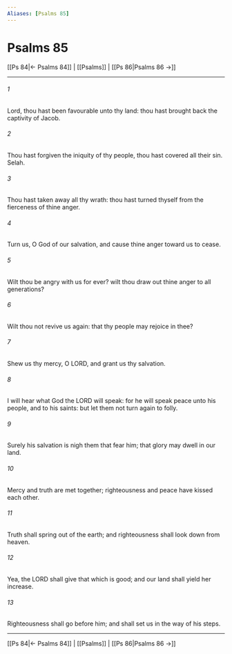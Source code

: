 ```yaml
---
Aliases: [Psalms 85]
---
```

# Psalms 85

[[Ps 84|← Psalms 84]] | [[Psalms]] | [[Ps 86|Psalms 86 →]]
***



###### 1 
Lord, thou hast been favourable unto thy land: thou hast brought back the captivity of Jacob. 

###### 2 
Thou hast forgiven the iniquity of thy people, thou hast covered all their sin. Selah. 

###### 3 
Thou hast taken away all thy wrath: thou hast turned thyself from the fierceness of thine anger. 

###### 4 
Turn us, O God of our salvation, and cause thine anger toward us to cease. 

###### 5 
Wilt thou be angry with us for ever? wilt thou draw out thine anger to all generations? 

###### 6 
Wilt thou not revive us again: that thy people may rejoice in thee? 

###### 7 
Shew us thy mercy, O LORD, and grant us thy salvation. 

###### 8 
I will hear what God the LORD will speak: for he will speak peace unto his people, and to his saints: but let them not turn again to folly. 

###### 9 
Surely his salvation is nigh them that fear him; that glory may dwell in our land. 

###### 10 
Mercy and truth are met together; righteousness and peace have kissed each other. 

###### 11 
Truth shall spring out of the earth; and righteousness shall look down from heaven. 

###### 12 
Yea, the LORD shall give that which is good; and our land shall yield her increase. 

###### 13 
Righteousness shall go before him; and shall set us in the way of his steps.

***
[[Ps 84|← Psalms 84]] | [[Psalms]] | [[Ps 86|Psalms 86 →]]

